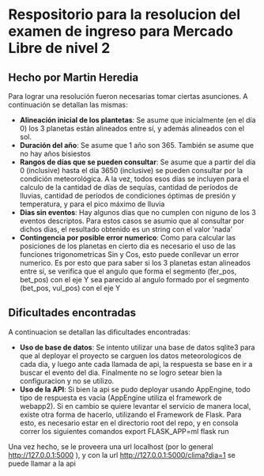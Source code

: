 # Respositorio para la resolucion del examen de ingreso para Mercado Libre de nivel 2
## Hecho por Martin Heredia

Para lograr una resolución fueron necesarias tomar ciertas asunciones. A continuación se detallan las mismas:
- **Alineación inicial de los plantetas**: Se asume que inicialmente (en el día 0) los 3 planetas están alineados entre sí, y además alineados con el sol.
- **Duración del año**: Se asume que 1 año son 365. También se asume que no hay años bisiestos
- **Rangos de días que se pueden consultar**: Se asume que a partir del día 0 (inclusive) hasta el día 3650 (inclusive) se pueden consultar por la condición meteorológica. A la vez, todos esos días se incluyen para el calculo de la cantidad de días de sequías, cantidad de períodos de lluvias, cantidad de períodos de condiciones óptimas de presión y temperatura, y para el pico máximo de lluvia
- **Dias sin eventos**: Hay algunos dias que no cumplen con niguno de los 3 eventos descriptos. Para estos casos se asumio que al consultar por dichos dias, el resultado obtenido es un string con el valor 'nada'
- **Contingencia por posible error numerico**: Como para calcular las posiciones de los planetas en cierto dia es necesario el uso de las funciones trigonometricas Sin y Cos, esto puede conllevar un error numerico. Es por esto que para saber si los 3 planetas estan alineados entre si, se verifica que el angulo que forma el segmento (fer_pos, bet_pos) con el eje Y sea parecido al angulo formado por el segmento (bet_pos, vul_pos) con el eje Y

## Dificultades encontradas

A continuacion se detallan las dificultades encontradas:
- **Uso de base de datos**: Se intento utilizar una base de datos sqlite3 para que al deployar el proyecto se carguen los datos meteorologicos de cada dia, y luego ante cada llamada de api, la respuesta se base en ir a buscar el evento del dia. Finalmente no se logro setear bien la configuracion y no se utilizo.
- **Uso de la API**: Si bien la api se pudo deployar usando AppEngine, todo tipo de respuesta es vacia (AppEngine utiliza el framework de webapp2). Si en cambio se quiere levantar el servicio de manera local, existe otra forma de hacerlo, utilizando el Framework de Flask. Para esto, es necesario estar en el directorio root del repo, y en consola correr los siguientes comandos
export FLASK_APP=ml
flask run

Una vez hecho, se le proveera una url localhost (por lo general http://127.0.0.1:5000 ), y con la url http://127.0.0.1:5000/clima?dia=1 se puede llamar a la api
